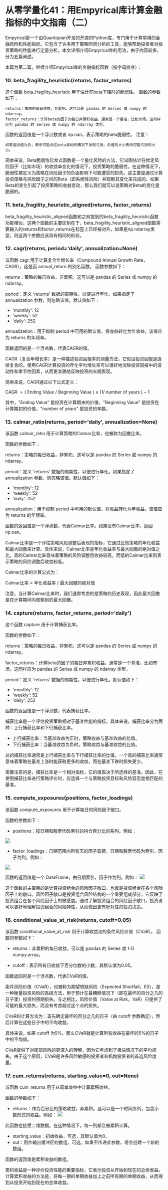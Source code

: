 # 从零学量化41：用Empyrical库计算金融指标的中文指南（二） 

Empyrical是一个由Quantopian开发的开源的Python库，专门用于计算常用的金融风险和性能指标。它包含了许多用于策略回测分析的工具，能够帮助投资者对投资策略的性能进行定量分析。本文详细介绍Empyrical库的用法，由于内容较多，分为五篇阐述。

本篇为第二篇，继续介绍Empyrical库的金融指标函数（按字母排序）：
### 10. beta_fragility_heuristic(returns, factor_returns)
这个函数 beta_fragility_heuristic 用于估计在beta下降时的脆弱性。
函数的参数如下：

    returns：策略的每日收益，非累积。这可以是 pandas 的 Series 或 numpy 的 ndarray。
    factor_returns：计算beta的因子的每日非累积收益。通常是一个基准，比如市场。这同样应为 pandas 的 Series 或 numpy 的 ndarray 类型。

函数的返回值是一个浮点数或者 np.nan，表示策略的beta脆弱性。
注意：

    如果返回值为负，表示可能会在beta波动的情况下出现亏损。负值的大小表示可能亏损的大小。

简单来说，Beta脆弱性启发式函数是一个量化风险的方法，它试图估计在给定风险因子（比如市场）的收益率变化的情况下，投资策略的脆弱性。在这种情况下，脆弱性被定义为策略在风险因子的负面影响下可能遭受的损失。这主要是通过计算投资策略与风险因子之间的Beta（即系统性风险）并观察其变化来完成的。如果Beta的变化引起了投资策略的收益变动，那么我们就可以说策略对Beta的变化是脆弱的。
### 11. beta_fragility_heuristic_aligned(returns, factor_returns)
beta_fragility_heuristic_aligned函数和之前提到的beta_fragility_heuristic函数功能相似，这两个函数的主要区别在于，beta_fragility_heuristic_aligned函数需要输入的returns和factor_returns在标签上已经被对齐，如果是np.ndarray类型，则这两个参数应该具有相同的形状。
### 12. cagr(returns, period='daily', annualization=None)
该函数 cagr 用于计算复合年增长率（Compound Annual Growth Rate，CAGR），这是函 annual_return 的别名函数。
函数参数如下：

returns：策略的每日收益，非累积。这可以是 pandas 的 Series 或 numpy 的 ndarray。

period：定义 'returns' 数据的周期性，以便进行年化。如果指定了 annualization 参数，则忽略该值。默认值如下：
- 'monthly': 12
- 'weekly': 52
- 'daily': 252

annualization：用于抑制 period 中可用的默认值，将收益转化为年收益。该值应为 returns 的年频率。

函数返回的是一个浮点数，代表CAGR的值。

CAGR（复合年增长率）是一种描述投资回报率的测量方法，它假设投资回报是连续复合的。使用CAGR计算投资的年化平均增长率可以很好地消除投资回报中的波动性和季节性因素，从而更准确地反映投资的长期表现。

简单来说，CAGR通过以下公式定义：

$`\text { CAGR }=(\text { Ending Value } / \text { Beginning Value }) \wedge(1 / \text { number of years })-1`$

其中，"Ending Value" 是投资在计算期末的价值，"Beginning Value" 是投资在计算期初的价值，"number of years" 是投资的年数。
### 13. calmar_ratio(returns, period='daily', annualization=None)
该函数 calmar_ratio 用于计算策略的Calmar比率，也被称为回撤比率。

函数的参数如下：

returns：策略的每日收益，非累积。这可以是 pandas 的 Series 或 numpy 的 ndarray。

period：定义 'returns' 数据的周期性，以便进行年化。如果指定了 annualization 参数，则忽略该值。默认值如下：
- 'monthly': 12
- 'weekly': 52
- 'daily': 252

annualization：用于抑制 period 中可用的默认值，将收益转化为年收益。该值应为 returns 的年频率。

函数的返回值是一个浮点数，代表Calmar比率。如果没有Calmar比率，返回 np.nan。

Calmar比率是一个评估策略风险调整后表现的指标，它通过比较策略的年化收益和最大回撤来计算。具体来说，Calmar比率是年化收益率与最大回撤的绝对值之比。高的Calmar比率意味着策略的风险调整后收益较高，而低的Calmar比率则表示策略的风险调整后收益较低。

Calmar比率的计算公式为：

Calmar比率 = 年化收益率 / 最大回撤的绝对值

注意，当计算Calmar比率时，我们通常考虑的是策略的历史表现，因此最大回撤是在计算期间内观察到的最大回撤。
### 14. capture(returns, factor_returns, period='daily')
这个函数 capture  用于计算捕获比率。

函数的参数如下：

returns：策略的每日收益，非累积。这可以是 pandas 的 Series 或 numpy 的 ndarray。

factor_returns：计算beta的因子的每日非累积收益。通常是一个基准，比如市场。这同样应为 pandas 的 Series 或 numpy 的 ndarray 类型。

period：定义 'returns' 数据的周期性，以便进行年化。默认值如下：
- 'monthly': 12
- 'weekly': 52
- 'daily': 252

函数的返回值是一个浮点数，代表捕获比率。

捕获比率是一个评估投资策略相对于基准性能的指标。具体来说，捕获比率分为两种：上行捕获比率和下行捕获比率。

- 上行捕获比率：当基准收益为正时，策略收益与基准收益的比值。
- 下行捕获比率：当基准收益为负时，策略收益与基准收益的比值。

总的捕获比率通常是上行捕获比率与下行捕获比率的比值。一个高的捕获比率通常意味着策略在基准上涨时能获取更多的收益，而在基准下跌时损失更少。

需要注意的是，捕获比率是一个相对指标，它的值取决于所选择的基准。因此，在使用捕获比率进行策略评价时，应选择一个与策略投资目标和风险容忍度相匹配的基准。
### 15. compute_exposures(positions, factor_loadings)
该函数 compute_exposures 用于计算每日的风险因子敞口。

函数的参数如下：

- positions：按日期和股票代码索引的持仓百分比的系列。例如：

![](images/2024-02-04-20-18-59.png)

- factor_loadings：日期范围内所有天的因子载荷，日期和股票代码为索引，因子为列。例如：

![](images/2024-02-04-20-20-05.png)

函数的返回值是一个 DataFrame，由日期索引，因子作为列。例如：
![](images/2024-02-04-20-20-31.png)

这个函数的主要目的是计算投资组合的风险因子敞口，也就是投资组合在各个风险因子上的敞口。风险因子敞口是投资组合风险结构的一个重要组成部分，它反映了投资组合在各个风险因子上的敏感度。通过了解投资组合的风险因子敞口，投资者可以更好地理解投资组合的风险特性，从而做出更有针对性的投资决策。
### 16. conditional_value_at_risk(returns, cutoff=0.05)
该函数 conditional_value_at_risk 用于计算收益流的条件风险价值（CVaR）。
函数的参数如下：

- returns：非累积的每日收益，可以是 pandas 的 Series 或 1-D numpy.array。

- cutoff：表示所有日收益下百分位数的小数，其默认值为0.05。

函数返回的是一个浮点数，代表CVaR的值。

条件风险价值（CVaR），也被称为期望短缺风险（Expected Shortfall，ES），是一种衡量投资风险的高级方法，用于预计在最糟糕情况下（即在最坏的百分之几的日子里）投资的预期损失。与之相比，风险价值（Value at Risk，VaR）只提供了可能的最大损失，而没有考虑超过这个点的损失。

CVaR的计算方法为：首先确定最坏的百分之几的日子（由 cutoff 参数确定），然后计算在这些日子中的平均收益。

具体来说，如果 cutoff 为5%，那么CVaR就是计算所有收益在最坏的5%的日子中的平均值。

CVaR提供了对尾部风险的更深入的理解，因为它考虑到了极端情况下的平均损失。由于这个原因，CVaR是许多风险敏感的投资者和机构投资者的首选风险度量。
### 17. cum_returns(returns, starting_value=0, out=None)
该函数 cum_returns 用于从简单收益中计算累积收益。

函数的参数如下：

- returns：作为百分比的策略收益，非累积。这可以是一个时间序列，包含小数形式的收益。例如：
![](images/2024-02-04-20-22-10.png)  

此函数也接受二维数据。在这种情况下，每一列都会被累积计算。

- starting_value：初始收益，可选，其默认值为0。
- out：用作输出缓冲区的数组，可选。如果不传递此参数，将会创建一个新的数组。

函数的返回值是累积收益的数组。

累积收益是一种评价投资性能的重要指标，它表示投资从开始到现在的总体收益。计算累积收益的方法是，将每一期的单期收益加上之前所有期的单期收益，从而得到从投资开始到现在的总体收益。

